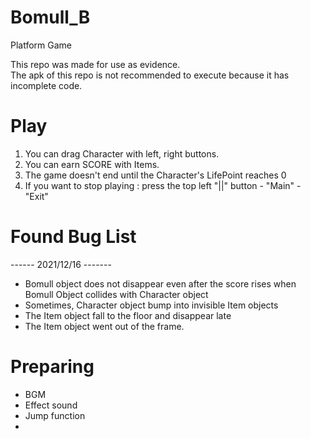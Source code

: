 # Bomull_B
Platform Game

This repo was made for use as evidence.<br>
The apk of this repo is not recommended to execute because it has incomplete code.

# Play
1. You can drag Character with left, right buttons.
2. You can earn SCORE with Items.
3. The game doesn't end until the Character's LifePoint reaches 0
4. If you want to stop playing : press the top left "||" button - "Main" - "Exit"


# Found Bug List 
------ 2021/12/16 -------
- Bomull object does not disappear even after the score rises when Bomull Object collides with Character object
- Sometimes, Character object bump into invisible Item objects
- The Item object fall to the floor and disappear late
- The Item object went out of the frame.

# Preparing
- BGM
- Effect sound
- Jump function
- 
